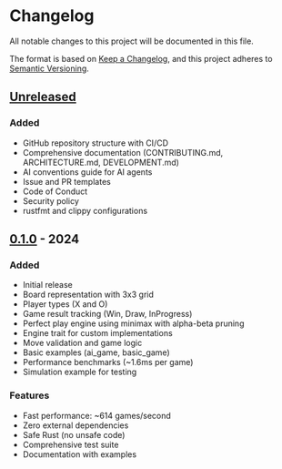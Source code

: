 # Changelog

All notable changes to this project will be documented in this file.

The format is based on [Keep a Changelog](https://keepachangelog.com/en/1.0.0/),
and this project adheres to [Semantic Versioning](https://semver.org/spec/v2.0.0.html).

## [Unreleased]

### Added
- GitHub repository structure with CI/CD
- Comprehensive documentation (CONTRIBUTING.md, ARCHITECTURE.md, DEVELOPMENT.md)
- AI conventions guide for AI agents
- Issue and PR templates
- Code of Conduct
- Security policy
- rustfmt and clippy configurations

## [0.1.0] - 2024

### Added
- Initial release
- Board representation with 3x3 grid
- Player types (X and O)
- Game result tracking (Win, Draw, InProgress)
- Perfect play engine using minimax with alpha-beta pruning
- Engine trait for custom implementations
- Move validation and game logic
- Basic examples (ai_game, basic_game)
- Performance benchmarks (~1.6ms per game)
- Simulation example for testing

### Features
- Fast performance: ~614 games/second
- Zero external dependencies
- Safe Rust (no unsafe code)
- Comprehensive test suite
- Documentation with examples

[Unreleased]: https://github.com/Sumanth-NR/zttt-rs/compare/v0.1.0...HEAD
[0.1.0]: https://github.com/Sumanth-NR/zttt-rs/releases/tag/v0.1.0

